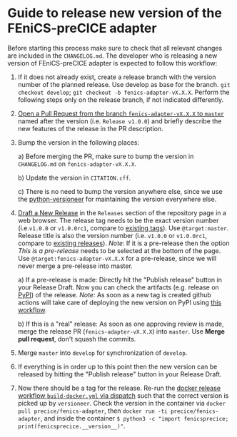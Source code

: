 # Guide to release new version of the FEniCS-preCICE adapter

Before starting this process make sure to check that all relevant changes are included in the `CHANGELOG.md`. The developer who is releasing a new version of FEniCS-preCICE adapter is expected to follow this workflow:

1. If it does not already exist, create a release branch with the version number of the planned release. Use develop as base for the branch. `git checkout develop`; `git checkout -b fenics-adapter-vX.X.X`. Perform the following steps only on the release branch, if not indicated differently.

2. [Open a Pull Request from the branch `fenics-adapter-vX.X.X` to `master`](https://github.com/precice/fenics-adapter/compare) named after the version (i.e. `Release v1.0.0`) and briefly describe the new features of the release in the PR description.

3. Bump the version in the following places:

    a) Before merging the PR, make sure to bump the version in `CHANGELOG.md` on `fenics-adapter-vX.X.X`.

    b) Update the version in `CITATION.cff`.

    c) There is no need to bump the version anywhere else, since we use the [python-versioneer](https://github.com/python-versioneer/python-versioneer/) for maintaining the version everywhere else.

4. [Draft a New Release](https://github.com/precice/fenics-adapter/releases/new) in the `Releases` section of the repository page in a web browser. The release tag needs to be the exact version number (i.e.`v1.0.0` or `v1.0.0rc1`, compare to [existing tags](https://github.com/precice/fenics-adapter/tags)). Use `@target:master`. Release title is also the version number (i.e. `v1.0.0` or `v1.0.0rc1`, compare to [existing releases](https://github.com/precice/fenics-adapter/tags)).
*Note:* If it is a pre-release then the option *This is a pre-release* needs to be selected at the bottom of the page. Use `@target:fenics-adapter-vX.X.X` for a pre-release, since we will never merge a pre-release into master.

    a) If a pre-release is made: Directly hit the "Publish release" button in your Release Draft. Now you can check the artifacts (e.g. release on [PyPI](https://pypi.org/project/fenicsprecice/#history)) of the release. *Note:* As soon as a new tag is created github actions will take care of deploying the new version on PyPI using [this workflow](https://github.com/precice/fenics-adapter/actions?query=workflow%3A%22Upload+Python+Package%22).

    b) If this is a "real" release: As soon as one approving review is made, merge the release PR (`fenics-adapter-vX.X.X`) into `master`. Use **Merge pull request**, don't squash the commits.

5. Merge `master` into `develop` for synchronization of `develop`.

6. If everything is in order up to this point then the new version can be released by hitting the "Publish release" button in your Release Draft.

7. Now there should be a tag for the release. Re-run the [docker release workflow `build-docker.yml` via dispatch](https://github.com/precice/fenics-adapter/actions/workflows/build-docker.yml) such that the correct version is picked up by `versioneer`. Check the version in the container via `docker pull precice/fenics-adapter`, then `docker run -ti precice/fenics-adapter`, and inside the container `$ python3 -c "import fenicsprecice; print(fenicsprecice.__version__)"`.
